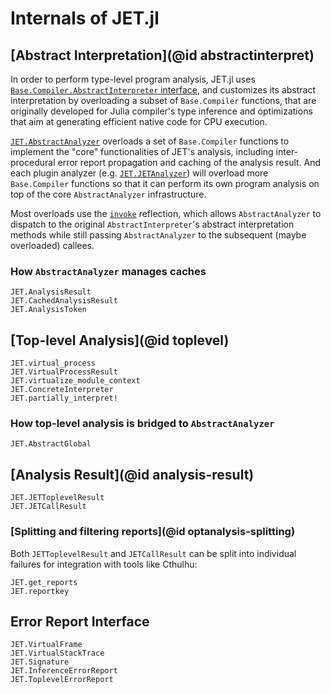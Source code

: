 # Internals of JET.jl

## [Abstract Interpretation](@id abstractinterpret)

In order to perform type-level program analysis, JET.jl uses
[`Base.Compiler.AbstractInterpreter` interface](https://github.com/JuliaLang/julia/blob/master/base/compiler/types.jl),
and customizes its abstract interpretation by overloading a subset of `Base.Compiler` functions, that are originally
developed for Julia compiler's type inference and optimizations that aim at generating efficient native code for CPU execution.

[`JET.AbstractAnalyzer`](@ref) overloads a set of `Base.Compiler` functions to implement the "core" functionalities
of JET's analysis, including inter-procedural error report propagation and caching of the analysis result.
And each plugin analyzer (e.g. [`JET.JETAnalyzer`](@ref)) will overload more `Base.Compiler` functions so that it can
perform its own program analysis on top of the core `AbstractAnalyzer` infrastructure.

Most overloads use the [`invoke`](https://docs.julialang.org/en/v1/base/base/#Core.invoke) reflection, which allows
`AbstractAnalyzer` to dispatch to the original `AbstractInterpreter`'s abstract interpretation methods while still
passing `AbstractAnalyzer` to the subsequent (maybe overloaded) callees.

### How `AbstractAnalyzer` manages caches

```@docs
JET.AnalysisResult
JET.CachedAnalysisResult
JET.AnalysisToken
```

## [Top-level Analysis](@id toplevel)

```@docs
JET.virtual_process
JET.VirtualProcessResult
JET.virtualize_module_context
JET.ConcreteInterpreter
JET.partially_interpret!
```

### How top-level analysis is bridged to `AbstractAnalyzer`

```@docs
JET.AbstractGlobal
```

## [Analysis Result](@id analysis-result)

```@docs
JET.JETToplevelResult
JET.JETCallResult
```

### [Splitting and filtering reports](@id optanalysis-splitting)

Both `JETToplevelResult` and `JETCallResult` can be split into individual failures for integration with tools like Cthulhu:
```@docs
JET.get_reports
JET.reportkey
```

## Error Report Interface

```@docs
JET.VirtualFrame
JET.VirtualStackTrace
JET.Signature
JET.InferenceErrorReport
JET.ToplevelErrorReport
```
